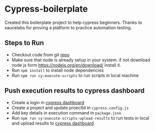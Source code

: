 # Cypress-boilerplate
 Created this boilerplate project to help cypress beginners. Thanks to saucelabs for proving a platform to practice automation testing. 

## Steps to Run

- Checkout code from git [repo](git@github.com:sandygit2201/cypress-boilerplate.git)
- Make sure that node is already setup in your system. if not download node js form https://nodejs.org/en/download/ install it. 
- Run `npm install` to install node dependencies 
- Run `npm run cy:execute-scripts` to run scripts in local machine

## Push execution results to cypress dashboard
- Create a login in [cypress dashboard](https://dashboard.cypress.io/)
- Create a project and update proectId in `cypress.config.js`
- Add key details in execution command in `package.json`
- Run `npm run cy:execute-scripts-upload-results` to run tests in local and upload results to [cypress dashboard](https://dashboard.cypress.io/)